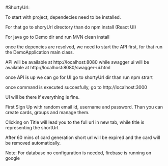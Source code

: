 #ShortyUrl:

To start with project, dependecies need to be installed.

For that go to shoryUrl directory than do npm install (React UI)

For java go to Demo dir and run MVN clean install

once the depencies are resolved, we need to start the API first, for that run the DemoApplication main class.

API will be available at http://localhost:8080
while swagger ui will be available at http://localhost:8080/swagger-ui.html

once API is up we can go for UI 
go to shortyUrl dir than run npm strart

once command is executed succesfully, go to http://localhost:3000

UI will be there if everything is fine.

First Sign Up with random email id, username and password.
Than you can create cards, groups and manage them.

Clicking on Title will lead you to the full url in new tab, while title is representing the shortUrl.

After 60 mins of card generation short url will be expired and the card will be removed automatically.


Note: For database no configuration is needed, firebase is running on google
